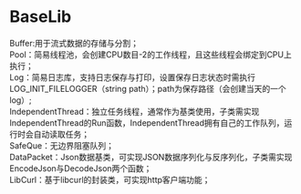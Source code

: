 # BaseLib
Buffer:用于流式数据的存储与分割；  
Pool：简易线程池，会创建CPU数目-2的工作线程，且这些线程会绑定到CPU上执行；  
Log：简易日志库，支持日志保存与打印，设置保存日志状态时需执行LOG_INIT_FILELOGGER（string path）；path为保存路径（会创建当天的一个log）;  
IndependentThread：独立任务线程，通常作为基类使用，子类需实现IndependentThread的Run函数，IndependentThread拥有自己的工作队列，运行时会自动读取任务；  
SafeQue：无边界阻塞队列；  
DataPacket：Json数据基类，可实现JSON数据序列化与反序列化，子类需实现EncodeJson与DecodeJson两个函数；  
LibCurl：基于libcurl的封装类，可实现http客户端功能；  
